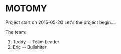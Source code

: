 # MOTOMY
Project start on 2015-05-20
Let's the project begin....

The team:
1. Teddy -- Team Leader
2. Eric -- Bullshiter
